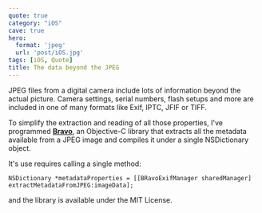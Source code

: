 ```yaml
---
quote: true
category: "iOS"
cave: true
hero:
  format: 'jpeg'
  url: 'post/iOS.jpg'
tags: [iOS, Quote]
title: The data beyond the JPEG
---
```


JPEG files from a digital camera include lots of information beyond the actual picture. Camera settings, serial numbers, flash setups and more are included in one of many formats like Exif, IPTC, JFIF or TIFF.

To simplify the extraction and reading of all those properties, I've programmed **[Bravo](https://github.com/Hecktorzr/Bravo)**, an Objective-C library that extracts all the metadata available from a JPEG image and compiles it under a single NSDictionary object.

It's use requires calling a single method:

```objc
NSDictionary *metadataProperties = [[BRavoExifManager sharedManager] extractMetadataFromJPEG:imageData];
```

and the library is available under the MIT License.
